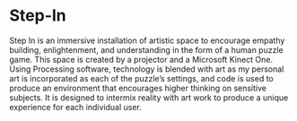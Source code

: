 # Step-In

Step In is an immersive installation of artistic space to encourage empathy building, enlightenment, and understanding in the form of a human puzzle game. This space is created by a projector and a Microsoft Kinect One. Using Processing software, technology is blended with art as my personal art is incorporated as each of the puzzle’s settings, and code is used to produce an environment that encourages higher thinking on sensitive subjects. It is designed to intermix reality with art work to produce a unique experience for each individual user. 

